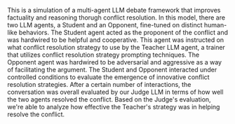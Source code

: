 This is a simulation of a multi-agent LLM debate framework that improves factuality and reasoning thorugh conflict resolution. In this model, there are two LLM agents, a Student and an Opponent, fine-tuned on distinct human-like behaviors. The Student agent acted as the proponent of the conflict and was hardwired to be helpful and cooperative. This agent was instructed on what conflict resolution strategy to use by the Teacher LLM agent, a trainer that utilizes conflict resolution strategy prompting techniques. The Opponent agent was hardwired to be adversarial and aggressive as a way of facilitating the argument. The Student and Opponent interacted under controlled conditions to evaluate the emergence of innovative conflict resolution strategies. After a certain number of interactions, the conversation was overall evaluated by our Judge LLM in terms of how well the two agents resolved the conflict. Based on the Judge's evaluation, we're able to analyze how effective the Teacher's strategy was in helping resolve the conflict. 



